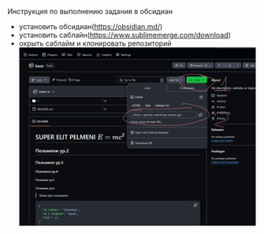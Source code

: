 Инструкция по выполнению задания в обсидиан
- установить обсидиан(https://obsidian.md/)
- установить саблайн(https://www.sublimemerge.com/download)
- окрыть саблайм и клонировать репозиторий![](картинки/1-2.png)